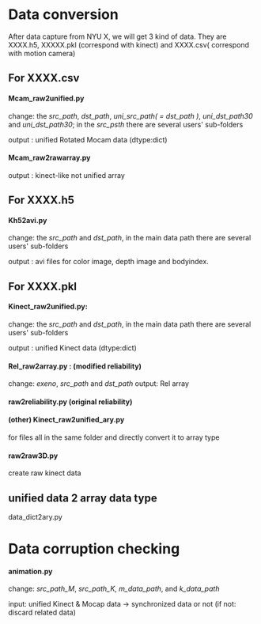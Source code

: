 # Data conversion

After data capture from NYU X,  we will get 3 kind of data. They are XXXX.h5, XXXXX.pkl (correspond with kinect) and XXXX.csv( correspond with motion camera)

## For XXXX.csv

#### Mcam_raw2unified.py

change: the *src_path*, *dst_path*, *uni_src_path( = dst_path )*, *uni_dst_path30* and *uni_dst_path30*; in the *src_psth* there are several users' sub-folders

output : unified Rotated Mocam data (dtype:dict)


#### Mcam_raw2rawarray.py

output : kinect-like not unified array

## For XXXX.h5

#### Kh52avi.py   

 change: the *src_path* and *dst_path*, in the main data path there are several users' sub-folders

 output : avi files for color image, depth image and bodyindex.


## For XXXX.pkl

#### Kinect_raw2unified.py:

change: the *src_path* and *dst_path*, in the main data path there are several users' sub-folders

output : unified Kinect data (dtype:dict)


#### Rel_raw2array.py : (modified reliability)

change: *exeno*, *src_path* and *dst_path*
output: Rel array

#### raw2reliability.py (original reliability)

#### (other) Kinect_raw2unified_ary.py

for files all in the same folder and directly convert it to array type


#### raw2raw3D.py

create raw kinect data


## unified data 2 array data type

data_dict2ary.py


# Data corruption checking

#### animation.py

change: *src_path_M*, *src_path_K*, *m_data_path*, and *k_data_path*

input: unified Kinect & Mocap data -> synchronized data or not (if not: discard related data)
